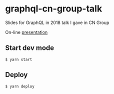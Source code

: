 # graphql-cn-group-talk
Slides for GraphQL in 2018 talk I gave in CN Group

On-line [presentation](http://cn-graphql-in-2018.surge.sh)

## Start dev mode

    $ yarn start

## Deploy

    $ yarn deploy
